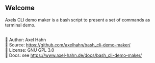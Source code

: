 <html>
<div class="hero">
  <h2>Welcome</h2>
  Axels CLI demo maker is a bash script to present a set of commands as terminal demo.<br>
</div>
</html>

<br>

  👤 Author: Axel Hahn\
  🧾 Source: <https://github.com/axelhahn/bash_cli-demo-maker/>\
  📜 License: GNU GPL 3.0\
  📗 Docs: see <https://www.axel-hahn.de/docs/bash_cli-demo-maker/>